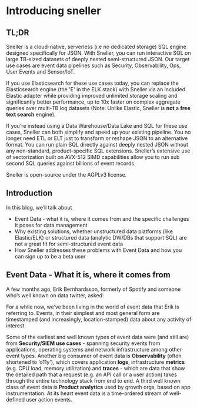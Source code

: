# Introducing sneller

## TL;DR

Sneller is a cloud-native, serverless (i.e no dedicated storage) SQL engine designed specifically for JSON. With Sneller, you can run interactive SQL on large TB-sized datasets of deeply nested semi-structured JSON. Our target use cases are event data pipelines such as Security, Observability, Ops, User Events and Sensor/IoT.

If you use Elasticsearch for these use cases today, you can replace the Elasticsearch engine (the 'E' in the ELK stack) with Sneller via an included Elastic adapter while providing improved unlimited storage scaling and significantly better performance, up to 10x faster on complex aggregate queries over multi-TB log datasets (Note: Unlike Elastic, Sneller is **not** a **free text search** engine).

If you're instead using a Data Warehouse/Data Lake and SQL for these use cases, Sneller can both simplify and speed up your existing pipeline. You no longer need ETL or ELT just to transform or reshape JSON to an alternative format. You can run plain SQL directly against deeply nested JSON without any non-standard, product-specific SQL extensions. Sneller’s extensive use of vectorization built on AVX-512 SIMD capabilities allow you to run sub second SQL queries against billions of event records.

Sneller is open-source under the AGPLv3 license.

## Introduction

In this blog, we’ll talk about
- Event Data - what it is, where it comes from and the specific challenges it poses for data management
- Why existing solutions, whether unstructured data platforms (like Elastic/ELK) or structured data (analytic DW/DBs that support SQL) are not a great fit for semi-structured event data
- How Sneller addresses these problems with Event Data and how you can sign up to be a beta user

## Event Data - What it is, where it comes from

A few months ago, Erik Bernhardsson, formerly of Spotify and someone who’s well known on data twitter, asked:

For a while now, we’ve been living in the world of event data that Erik is referring to. Events, in their simplest and most general form are timestamped (and increasingly, location-stamped) data about any activity of interest.

Some of the earliest and well known types of event data were (and still are) from **Security/SIEM use cases** - spanning security events from applications, operating systems and network infrastructure among other event types. Another big consumer of event data is **Observability** (often shortened to ‘o11y’), which covers application **logs**, infrastructure **metrics** (e.g. CPU load, memory utilization) and **traces** - which are data that show the detailed path that a request (e.g. an API call or a user action) takes through the entire technology stack from end to end. A third well known class of event data is **Product analytics** used by growth orgs, based on app instrumentation. At its heart event data is a time-ordered stream of well-defined user action events.
